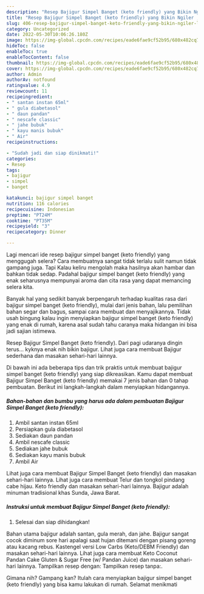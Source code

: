 ```yaml
---
description: "Resep Bajigur Simpel Banget (keto friendly) yang Bikin Ngiler , Lezat"
title: "Resep Bajigur Simpel Banget (keto friendly) yang Bikin Ngiler , Lezat"
slug: 406-resep-bajigur-simpel-banget-keto-friendly-yang-bikin-ngiler-lezat
category: Uncategorized
date: 2022-05-30T10:06:26.180Z
image: https://img-global.cpcdn.com/recipes/eade6fae9cf52b95/680x482cq70/bajigur-simpel-banget-keto-friendly-foto-resep-utama.jpg
hideToc: false
enableToc: true
enableTocContent: false
thumbnail: https://img-global.cpcdn.com/recipes/eade6fae9cf52b95/680x482cq70/bajigur-simpel-banget-keto-friendly-foto-resep-utama.jpg
cover: https://img-global.cpcdn.com/recipes/eade6fae9cf52b95/680x482cq70/bajigur-simpel-banget-keto-friendly-foto-resep-utama.jpg
author: Admin
authorAv: notfound
ratingvalue: 4.9
reviewcount: 11
recipeingredient:
- " santan instan 65ml"
- " gula diabetasol"
- " daun pandan"
- " nescafe classic"
- " jahe bubuk"
- " kayu manis bubuk"
- " Air"
recipeinstructions:

- "Sudah jadi dan siap dinikmati!"
categories:
- Resep
tags:
- bajigur
- simpel
- banget

katakunci: bajigur simpel banget 
nutrition: 116 calories
recipecuisine: Indonesian
preptime: "PT24M"
cooktime: "PT35M"
recipeyield: "3"
recipecategory: Dinner

---
```



Lagi mencari ide resep bajigur simpel banget (keto friendly) yang menggugah selera? Cara membuatnya sangat tidak terlalu sulit namun tidak gampang juga. Tapi Kalau keliru mengolah maka hasilnya akan hambar dan bahkan tidak sedap. Padahal bajigur simpel banget (keto friendly) yang enak seharusnya mempunyai aroma dan cita rasa yang dapat memancing selera kita.


Banyak hal yang sedikit banyak berpengaruh terhadap kualitas rasa dari bajigur simpel banget (keto friendly), mulai dari jenis bahan, lalu pemilihan bahan segar dan bagus, sampai cara membuat dan menyajikannya. Tidak usah bingung kalau ingin menyiapkan bajigur simpel banget (keto friendly) yang enak di rumah, karena asal sudah tahu caranya maka hidangan ini bisa jadi sajian istimewa.

Resep Bajigur Simpel Banget (keto friendly). Dari pagi udaranya dingin terus… kyknya enak nih bikin bajigur. Lihat juga cara membuat Bajigur sederhana dan masakan sehari-hari lainnya.


Di bawah ini ada beberapa tips dan trik praktis untuk membuat bajigur simpel banget (keto friendly) yang siap dikreasikan. Kamu dapat membuat Bajigur Simpel Banget (keto friendly) memakai 7 jenis bahan dan 0 tahap pembuatan. Berikut ini langkah-langkah dalam menyiapkan hidangannya.

<!--inarticleads1-->

##### Bahan-bahan dan bumbu yang harus ada dalam pembuatan Bajigur Simpel Banget (keto friendly):

1. Ambil  santan instan 65ml
1. Persiapkan  gula diabetasol
1. Sediakan  daun pandan
1. Ambil  nescafe classic
1. Sediakan  jahe bubuk
1. Sediakan  kayu manis bubuk
1. Ambil  Air


Lihat juga cara membuat Bajigur Simpel Banget (keto friendly) dan masakan sehari-hari lainnya. Lihat juga cara membuat Telur dan tongkol pindang cabe hijau. Keto friendly dan masakan sehari-hari lainnya. Bajigur adalah minuman tradisional khas Sunda, Jawa Barat. 

<!--inarticleads2-->

##### Instruksi untuk membuat Bajigur Simpel Banget (keto friendly):


1. Selesai dan siap dihidangkan!

Bahan utama bajigur adalah santan, gula merah, dan jahe. Bajigur sangat cocok diminum sore hari apalagi saat hujan ditemani dengan pisang goreng atau kacang rebus. Kastengel versi Low Carbs (Keto/DEBM Friendly) dan masakan sehari-hari lainnya. Lihat juga cara membuat Keto Coconut Pandan Cake Gluten &amp; Sugar Free (w/ Pandan Juice) dan masakan sehari-hari lainnya. Tampilkan resep dengan: Tampilkan resep tanpa:. 

Gimana nih? Gampang kan? Itulah cara menyiapkan bajigur simpel banget (keto friendly) yang bisa kamu lakukan di rumah. Selamat menikmati
